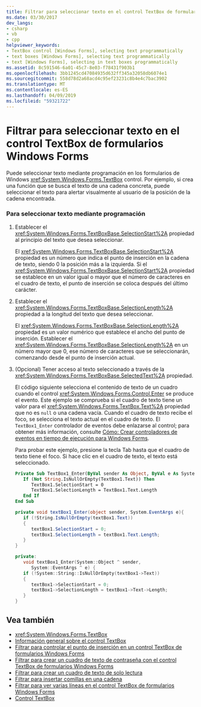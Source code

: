 ```yaml
---
title: Filtrar para seleccionar texto en el control TextBox de formularios Windows Forms
ms.date: 03/30/2017
dev_langs:
- csharp
- vb
- cpp
helpviewer_keywords:
- TextBox control [Windows Forms], selecting text programmatically
- text boxes [Windows Forms], selecting text programmatically
- text [Windows Forms], selecting in text boxes programmatically
ms.assetid: 8c591546-6a01-45c7-8e03-f78431f903b1
ms.openlocfilehash: 3bb1245cd47084935d632ff345a32058db6074e1
ms.sourcegitcommit: 558d78d2a68acd4c95ef23231c8b4e4c7bac3902
ms.translationtype: MT
ms.contentlocale: es-ES
ms.lasthandoff: 04/09/2019
ms.locfileid: "59321722"
---
```

# <a name="how-to-select-text-in-the-windows-forms-textbox-control"></a>Filtrar para seleccionar texto en el control TextBox de formularios Windows Forms
Puede seleccionar texto mediante programación en los formularios de Windows <xref:System.Windows.Forms.TextBox> control. Por ejemplo, si crea una función que se busca el texto de una cadena concreta, puede seleccionar el texto para alertar visualmente al usuario de la posición de la cadena encontrada.  
  
### <a name="to-select-text-programmatically"></a>Para seleccionar texto mediante programación  
  
1. Establecer el <xref:System.Windows.Forms.TextBoxBase.SelectionStart%2A> propiedad al principio del texto que desea seleccionar.  
  
     El <xref:System.Windows.Forms.TextBoxBase.SelectionStart%2A> propiedad es un número que indica el punto de inserción en la cadena de texto, siendo 0 la posición más a la izquierda. Si el <xref:System.Windows.Forms.TextBoxBase.SelectionStart%2A> propiedad se establece en un valor igual o mayor que el número de caracteres en el cuadro de texto, el punto de inserción se coloca después del último carácter.  
  
2. Establecer el <xref:System.Windows.Forms.TextBoxBase.SelectionLength%2A> propiedad a la longitud del texto que desea seleccionar.  
  
     El <xref:System.Windows.Forms.TextBoxBase.SelectionLength%2A> propiedad es un valor numérico que establece el ancho del punto de inserción. Establecer el <xref:System.Windows.Forms.TextBoxBase.SelectionLength%2A> en un número mayor que 0, ese número de caracteres que se seleccionarán, comenzando desde el punto de inserción actual.  
  
3. (Opcional) Tener acceso al texto seleccionado a través de la <xref:System.Windows.Forms.TextBoxBase.SelectedText%2A> propiedad.  
  
     El código siguiente selecciona el contenido de texto de un cuadro cuando el control <xref:System.Windows.Forms.Control.Enter> se produce el evento. Este ejemplo se comprueba si el cuadro de texto tiene un valor para el <xref:System.Windows.Forms.TextBox.Text%2A> propiedad que no es `null` o una cadena vacía. Cuando el cuadro de texto recibe el foco, se selecciona el texto actual en el cuadro de texto. El `TextBox1_Enter` controlador de eventos debe enlazarse al control; para obtener más información, consulte [Cómo: Crear controladores de eventos en tiempo de ejecución para Windows Forms](../how-to-create-event-handlers-at-run-time-for-windows-forms.md).  
  
     Para probar este ejemplo, presione la tecla Tab hasta que el cuadro de texto tiene el foco. Si hace clic en el cuadro de texto, el texto está seleccionado.  
  
    ```vb  
    Private Sub TextBox1_Enter(ByVal sender As Object, ByVal e As System.EventArgs) Handles TextBox1.Enter  
       If (Not String.IsNullOrEmpty(TextBox1.Text)) Then  
          TextBox1.SelectionStart = 0  
          TextBox1.SelectionLength = TextBox1.Text.Length  
       End If  
    End Sub  
    ```  
  
    ```csharp  
    private void textBox1_Enter(object sender, System.EventArgs e){  
       if (!String.IsNullOrEmpty(textBox1.Text))  
       {  
          textBox1.SelectionStart = 0;  
          textBox1.SelectionLength = textBox1.Text.Length;  
       }  
    }  
    ```  
  
    ```cpp  
    private:  
       void textBox1_Enter(System::Object ^ sender,  
          System::EventArgs ^ e) {  
       if (!System::String::IsNullOrEmpty(textBox1->Text))  
       {  
          textBox1->SelectionStart = 0;  
          textBox1->SelectionLength = textBox1->Text->Length;  
       }  
    }  
    ```  
  
## <a name="see-also"></a>Vea también

- <xref:System.Windows.Forms.TextBox>
- [Información general sobre el control TextBox](textbox-control-overview-windows-forms.md)
- [Filtrar para controlar el punto de inserción en un control TextBox de formularios Windows Forms](how-to-control-the-insertion-point-in-a-windows-forms-textbox-control.md)
- [Filtrar para crear un cuadro de texto de contraseña con el control TextBox de formularios Windows Forms](how-to-create-a-password-text-box-with-the-windows-forms-textbox-control.md)
- [Filtrar para crear un cuadro de texto de solo lectura](how-to-create-a-read-only-text-box-windows-forms.md)
- [Filtrar para insertar comillas en una cadena](how-to-put-quotation-marks-in-a-string-windows-forms.md)
- [Filtrar para ver varias líneas en el control TextBox de formularios Windows Forms](how-to-view-multiple-lines-in-the-windows-forms-textbox-control.md)
- [Control TextBox](textbox-control-windows-forms.md)
